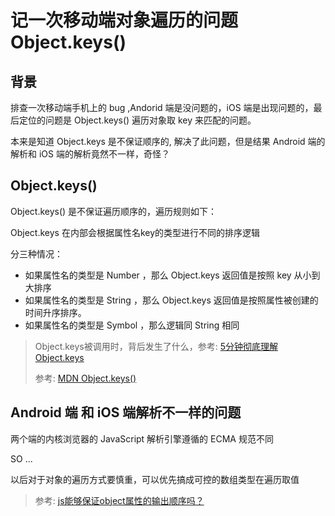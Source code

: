 # 记一次移动端对象遍历的问题 Object.keys()

## 背景

排查一次移动端手机上的 bug ,Andorid 端是没问题的，iOS 端是出现问题的，最后定位的问题是 Object.keys() 遍历对象取 key 来匹配的问题。

本来是知道 Object.keys 是不保证顺序的, 解决了此问题，但是结果 Android 端的解析和 iOS 端的解析竟然不一样，奇怪？

## Object.keys()

Object.keys() 是不保证遍历顺序的，遍历规则如下：

Object.keys 在内部会根据属性名key的类型进行不同的排序逻辑

分三种情况：

- 如果属性名的类型是 Number ，那么 Object.keys 返回值是按照 key 从小到大排序
- 如果属性名的类型是 String ，那么 Object.keys 返回值是按照属性被创建的时间升序排序。
- 如果属性名的类型是 Symbol ，那么逻辑同 String 相同

> Object.keys被调用时，背后发生了什么，参考: [5分钟彻底理解Object.keys](https://zhuanlan.zhihu.com/p/40601459)
>
> 参考: [MDN Object.keys()
](https://developer.mozilla.org/zh-CN/docs/Web/JavaScript/Reference/Global_Objects/Object/keys)

## Android 端 和 iOS 端解析不一样的问题

两个端的内核浏览器的 JavaScript 解析引擎遵循的 ECMA 规范不同

SO ... 

以后对于对象的遍历方式要慎重，可以优先搞成可控的数组类型在遍历取值

> 参考: [js能够保证object属性的输出顺序吗？](http://jartto.wang/2016/10/25/does-js-guarantee-object-property-order/)
